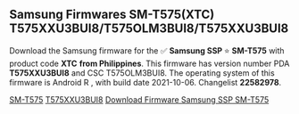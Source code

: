 <h2>Samsung Firmwares SM-T575(XTC) T575XXU3BUI8/T575OLM3BUI8/T575XXU3BUI8</h2>
Download the Samsung firmware for the ✅ <strong>Samsung SSP </strong> ⭐ <strong>SM-T575</strong> with product code <strong>XTC</strong> <strong> from Philippines</strong>. This firmware has version number PDA <strong>T575XXU3BUI8</strong> and CSC T575OLM3BUI8. The operating system of this firmware is Android R , with build date 2021-10-06. Changelist <strong>22582978</strong>.


[SM-T575](https://samfirm.shop/samsung/model/SM-T575)
[T575XXU3BUI8](https://samfirm.shop/samsung/pda/T575XXU3BUI8)
[Download Firmware Samsung SSP SM-T575](https://samfirm.shop/samsung/firmware/463392)

